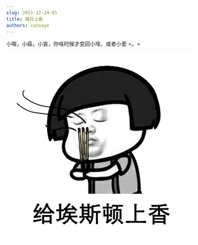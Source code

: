 ```yaml
---
slug: 2021-12-24-01
title: 每日上香
authors: cansaye
---
```


小唉，小癌，小哀，你啥时候才变回小埃，或者小爱 =。=

<!--truncate-->

![IMAGE](../aisidun.jpg)
